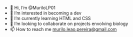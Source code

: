 - 👋 Hi, I’m @MuriloLP01
- 👀 I’m interested in becoming a dev
- 🌱 I’m currently learning HTML and CSS
- 💞️ I’m looking to collaborate on projects envolving biology
- 📫 How to reach me murilo.leao.pereira@gmail.com

<!---
MuriloLP01/MuriloLP01 is a ✨ special ✨ repository because its `README.md` (this file) appears on your GitHub profile.
You can click the Preview link to take a look at your changes.
--->
